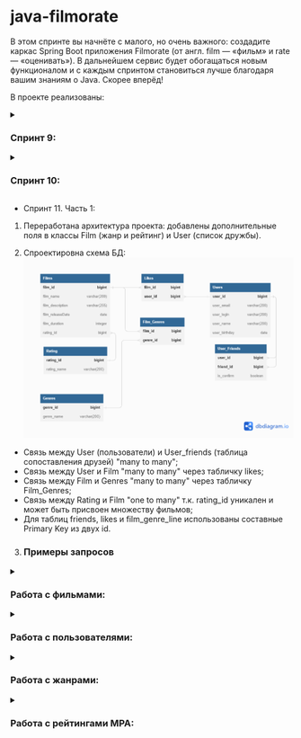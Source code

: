 # java-filmorate

В этом спринте вы начнёте с малого, но очень важного: 
создадите каркас Spring Boot приложения Filmorate (от англ. film — «фильм» и rate — «оценивать»). 
В дальнейшем сервис будет обогащаться новым функционалом и с каждым спринтом становиться лучше благодаря вашим знаниям о Java. 
Скорее вперёд!

В проекте реализованы: 

<details>
    <summary><h3> Спринт 9:</h3></summary>
Выполнено проектирование согласно Техническому заданию:
1. Определены модели данных приложения: Film, User;
2. Организовано предварительной хранение данных;
3. Созданы REST-контроллеры: FilmController, UserController;
3. Задана валидация данных;
4. Выполнено логирование данных;
5. Валидация проверяется тестами Unit5.
</details>

<details>
    <summary><h3> Спринт 10:</h3></summary>
1. Переработана архитектура проекта:
* созданы интерфейсы FilmStorage и UserStorage; 
* созданы классы InMemoryFilmStorage и InMemoryUserStorage (@Component); 
* созданы классы UserService и FilmService (@Service);
2. API доведен до соответствия REST;
3. Настроен ExceptionHandler для централизованной обработки ошибок
</details>

* Спринт 11. Часть 1:
1. Переработана архитектура проекта: добавлены дополнительные поля в классы Film (жанр и рейтинг) и User (список дружбы).
 
2. Спроектировна схема БД:
   ![ER-диаграмма](/images/FILMORATE_DB.png)
* Связь между User (пользователи) и User_friends (таблица сопоставления друзей) "many to many";
* Связь между User и Film  "many to many" через табличку likes;
* Связь между Film и Genres  "many to many" через табличку Film_Genres; 
* Связь между Rating и Film "one to many" т.к. rating_id уникален и может быть присвоен множеству фильмов;
* Для таблиц friends, likes и film_genre_line использованы составные Primary Key из двух id.

3. ### Примеры запросов

<details>
    <summary><h3>Работа с фильмами:</h3></summary>

* Запрос фильма по id:

```SQL
SELECT f.film_name,
       f.film_description,
       f.film_releaseDate,
       f.film_duration,
       r.rating_name,
       g.genre_name
FROM Films f
JOIN Rating r ON f.rating_id = r.rating_id
JOIN Film_Genres fg ON f.film_id = fg.film_id
JOIN Genres g ON fg.genre_id = g.genre_id
WHERE f.film_id = ?
```   

* Запрос всех фильмов:

```SQL
SELECT f.film_name,
       f.film_description,
       f.film_releaseDate,
       f.film_duration,
       r.rating_name,
       g.genre_name
FROM Films f
JOIN Rating r ON f.rating_id = r.rating_id
JOIN Film_Genres fg ON f.film_id = fg.film_id
JOIN Genres g ON fg.genre_id = g.genre_id;
```

* Запрос топ-N фильмов по количеству лайков:
```SQL
SELECT f.film_name,
       COUNT(l.film_id) AS likes_count
FROM Films f
JOIN Likes l ON f.film_id = l.film_id
GROUP BY f.film_name
ORDER BY likes_count DESC
LIMIT N;
```
</details>

<details>
    <summary><h3>Работа с пользователями:</h3></summary>

* Запрос пользователя по id:

```SQL
SELECT *
FROM Users
WHERE user_id = ?;
```   

* Запрос всех пользователей:

```SQL
SELECT *
FROM Users;
``` 

</details>

<details>
    <summary><h3>Работа с жанрами:</h3></summary>

* Запрос жанра по id:

```SQL
SELECT *
FROM Genres
WHERE genre_id = ?;;
``` 

* Запрос всех жанров:

```SQL
SELECT *
FROM Genres;
```   
</details>

<details>
    <summary><h3>Работа с рейтингами MPA:</h3></summary>

* Запрос рейтинга по id:

```SQL
SELECT *
FROM Rating
WHERE rating_id = ?;
``` 

* Запрос всех рейтингов MPA:

```SQL
SELECT *
FROM Rating;
```   
</details>


